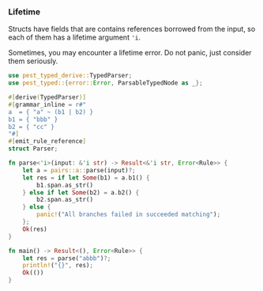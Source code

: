 ### Lifetime

Structs have fields that are contains references borrowed from the input, so each of them has a lifetime argument `'i`.

Sometimes, you may encounter a lifetime error. Do not panic, just consider them seriously.

```rust
use pest_typed_derive::TypedParser;
use pest_typed::{error::Error, ParsableTypedNode as _};

#[derive(TypedParser)]
#[grammar_inline = r#"
a  = { "a" ~ (b1 | b2) }
b1 = { "bbb" }
b2 = { "cc" }
"#]
#[emit_rule_reference]
struct Parser;

fn parse<'i>(input: &'i str) -> Result<&'i str, Error<Rule>> {
    let a = pairs::a::parse(input)?;
    let res = if let Some(b1) = a.b1() {
        b1.span.as_str()
    } else if let Some(b2) = a.b2() {
        b2.span.as_str()
    } else {
        panic!("All branches failed in succeeded matching");
    };
    Ok(res)
}

fn main() -> Result<(), Error<Rule>> {
    let res = parse("abbb")?;
    println!("{}", res);
    Ok(())
}
```
